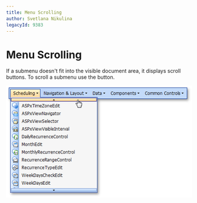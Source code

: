 ```yaml
---
title: Menu Scrolling
author: Svetlana Nikulina
legacyId: 9383
---
```

# Menu Scrolling
If a submenu doesn't fit into the visible document area, it displays scroll buttons. To scroll a submenu use the button.

![ASPxMenu_Scrolling](../../images/img13300.png)